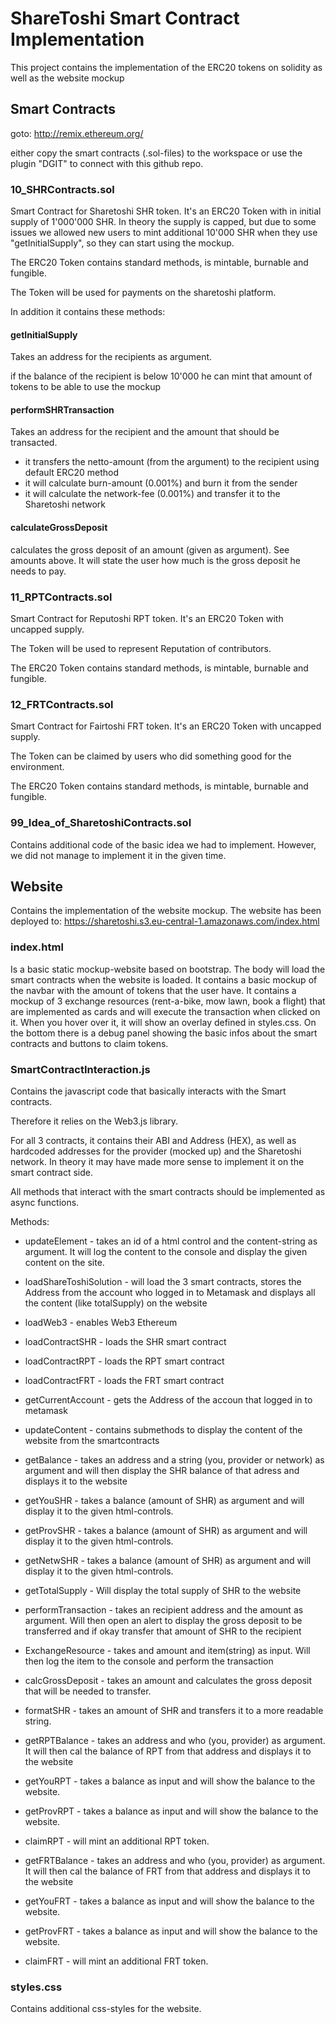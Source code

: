 # ShareToshi Smart Contract Implementation

This project contains the implementation of the ERC20 tokens on solidity as well as the website mockup

## Smart Contracts
goto: http://remix.ethereum.org/

either copy the smart contracts (.sol-files) to the workspace or use the plugin "DGIT" to connect with this github repo.

### 10_SHRContracts.sol
Smart Contract for Sharetoshi SHR token. It's an ERC20 Token with in initial supply of 1'000'000 SHR. In theory the supply is capped, but due to some issues we allowed new users to mint additional 10'000 SHR when they use "getInitialSupply", so they can start using the mockup.

The ERC20 Token contains standard methods, is mintable, burnable and fungible.

The Token will be used for payments on the sharetoshi platform.

In addition it contains these methods:

#### getInitialSupply
Takes an address for the recipients as argument.

if the balance of the recipient is below 10'000 he can mint that amount of tokens to be able to use the mockup

#### performSHRTransaction
Takes an address for the recipient and the amount that should be transacted.

- it transfers the netto-amount (from the argument) to the recipient using default ERC20 method
- it will calculate burn-amount (0.001%) and burn it from the sender
- it will calculate the network-fee (0.001%) and transfer it to the Sharetoshi network

#### calculateGrossDeposit
calculates the gross deposit of an amount (given as argument). See amounts above. It will state the user how much is the gross deposit he needs to pay.

### 11_RPTContracts.sol
Smart Contract for Reputoshi RPT token. It's an ERC20 Token with uncapped supply. 

The Token will be used to represent Reputation of contributors.

The ERC20 Token contains standard methods, is mintable, burnable and fungible.

### 12_FRTContracts.sol
Smart Contract for Fairtoshi FRT token. It's an ERC20 Token with uncapped supply. 

The Token can be claimed by users who did something good for the environment.

The ERC20 Token contains standard methods, is mintable, burnable and fungible.

### 99_Idea_of_SharetoshiContracts.sol
Contains additional code of the basic idea we had to implement. However, we did not manage to implement it in the given time.


## Website
Contains the implementation of the website mockup. The website has been deployed to: https://sharetoshi.s3.eu-central-1.amazonaws.com/index.html

### index.html
Is a basic static mockup-website based on bootstrap.
The body will load the smart contracts when the website is loaded. 
It contains a basic mockup of the navbar with the amount of tokens that the user have.
It contains a mockup of 3 exchange resources (rent-a-bike, mow lawn, book a flight) that are implemented as cards and will execute the transaction when clicked on it. When you hover over it, it will show an overlay defined in styles.css.
On the bottom there is a debug panel showing the basic infos about the smart contracts and buttons to claim tokens.

### SmartContractInteraction.js
Contains the javascript code that basically interacts with the Smart contracts.

Therefore it relies on the Web3.js library.

For all 3 contracts, it contains their ABI and Address (HEX), as well as hardcoded addresses for the provider (mocked up) and the Sharetoshi network. In theory it may have made more sense to implement it on the smart contract side.

All methods that interact with the smart contracts should be implemented as async functions.

Methods:
- updateElement - takes an id of a html control and the content-string as argument. It will log the content to the console and display the given content on the site.
- loadShareToshiSolution - will load the 3 smart contracts, stores the Address from the account who logged in to Metamask and displays all the content (like totalSupply) on the website
- loadWeb3 - enables Web3 Ethereum
- loadContractSHR - loads the SHR smart contract
- loadContractRPT - loads the RPT smart contract
- loadContractFRT - loads the FRT smart contract
- getCurrentAccount - gets the Address of the accoun that logged in to metamask
- updateContent - contains submethods to display the content of the website from the smartcontracts
- getBalance - takes an address and a string (you, provider or network) as argument and will then display the SHR balance of that adress and displays it to the website
- getYouSHR - takes a balance (amount of SHR) as argument and will display it to the given html-controls.
- getProvSHR - takes a balance (amount of SHR) as argument and will display it to the given html-controls.
- getNetwSHR - takes a balance (amount of SHR) as argument and will display it to the given html-controls.
- getTotalSupply - Will display the total supply of SHR to the website
- performTransaction - takes an recipient address and the amount as argument. Will then open an alert to display the gross deposit to be transferred and if okay transfer that amount of SHR to the recipient
- ExchangeResource - takes and amount and item(string) as input. Will then log the item to the console and perform the transaction
- calcGrossDeposit - takes an amount and calculates the gross deposit that will be needed to transfer.
- formatSHR - takes an amount of SHR and transfers it to a more readable string.

- getRPTBalance - takes an address and who (you, provider) as argument. It will then cal the balance of RPT from that address and displays it to the website
- getYouRPT - takes a balance as input and will show the balance to the website.
- getProvRPT - takes a balance as input and will show the balance to the website.
- claimRPT - will mint an additional RPT token.

- getFRTBalance - takes an address and who (you, provider) as argument. It will then cal the balance of FRT from that address and displays it to the website
- getYouFRT - takes a balance as input and will show the balance to the website.
- getProvFRT - takes a balance as input and will show the balance to the website.
- claimFRT - will mint an additional FRT token.

### styles.css
Contains additional css-styles for the website.
